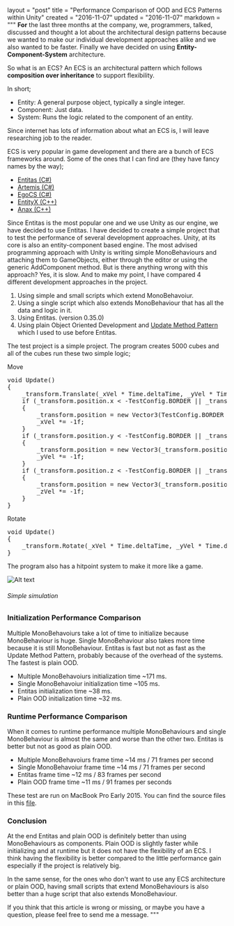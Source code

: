 layout = "post"
title = "Performance Comparison of OOD and ECS Patterns within Unity"
created = "2016-11-07"
updated = "2016-11-07"
markdown = """
**For** the last three months at the company, we, programmers, talked, discussed and thought a lot about the architectural design patterns because we wanted to make our individual development approaches alike and we also wanted to be faster. Finally we have decided on using **Entity-Component-System** architecture.

So what is an ECS?
An ECS is an architectural pattern which follows **composition over inheritance** to support flexibility.

In short;

* Entity: A general purpose object, typically a single integer.
* Component: Just data.
* System: Runs the logic related to the component of an entity.

Since internet has lots of information about what an ECS is, I will leave researching job to the reader.

ECS is very popular in game development and there are a bunch of ECS frameworks around.
Some of the ones that I can find are (they have fancy names by the way);

* [Entitas (C#)](https://github.com/sschmid/Entitas-CSharp)
* [Artemis (C#)](https://github.com/thelinuxlich/artemis_CSharp)
* [EgoCS (C#)](https://github.com/andoowhy/EgoCS)
* [EntityX (C++)](https://github.com/alecthomas/entityx)
* [Anax (C++)](https://github.com/miguelmartin75/anax)

Since Entitas is the most popular one and we use Unity as our engine, we have decided to use Entitas. I have decided to create a simple project that to test the performance of several development approaches.
Unity, at its core is also an entity-component based engine. The most advised programming approach with Unity is writing simple MonoBehaviours and attaching them to GameObjects, either through the editor or using the generic AddComponent method. But is there anything wrong with this approach? Yes, it is slow. And to make my point, I have compared 4 different development approaches in the project.

1. Using simple and small scripts which extend MonoBehavoiur.
2. Using a single script which also extends MonoBehaviour that has all the data and logic in it.
3. Using Entitas. (version 0.35.0)
4. Using plain Object Oriented Development and [Update Method Pattern](http://gameprogrammingpatterns.com/update-method.html) which I used to use before Entitas.

The test project is a simple project. The program creates 5000 cubes and all of the cubes run these two simple logic;

Move
<pre class="prettyprint">
void Update()
{
	_transform.Translate(_xVel * Time.deltaTime, _yVel * Time.deltaTime, _zVel * Time.deltaTime, Space.World);
	if (_transform.position.x < -TestConfig.BORDER || _transform.position.x > TestConfig.BORDER)
	{
		_transform.position = new Vector3(TestConfig.BORDER * Mathf.Sign(_transform.position.x), _transform.position.y, _transform.position.z);
		_xVel *= -1f;
	}
	if (_transform.position.y < -TestConfig.BORDER || _transform.position.y > TestConfig.BORDER)
	{
		_transform.position = new Vector3(_transform.position.x, TestConfig.BORDER * Mathf.Sign(_transform.position.y), _transform.position.z);
		_yVel *= -1f;
	}
	if (_transform.position.z < -TestConfig.BORDER || _transform.position.z > TestConfig.BORDER)
	{
		_transform.position = new Vector3(_transform.position.x, _transform.position.y, TestConfig.BORDER * Mathf.Sign(_transform.position.z));
		_zVel *= -1f;
	}
}
</pre>

Rotate
<pre class="prettyprint">
void Update()
{
	_transform.Rotate(_xVel * Time.deltaTime, _yVel * Time.deltaTime, _zVel * Time.deltaTime);
}
</pre>

The program also has a hitpoint system to make it more like a game.

![Alt text](/assets/2016/performance_comparison_ecs.png)  
###### Simple simulation

### Initialization Performance Comparison
Multiple MonoBehavoiurs take a lot of time to initialize because MonoBehaviour is huge. Single MonoBehaviour also takes more time because it is still MonoBehaviour. Entitas is fast but not as fast as the Update Method Pattern, probably because of the overhead of the systems. The fastest is plain OOD.

* Multiple MonoBehavoiurs initialization time ~171 ms.
* Single MonoBehavoiur initialization time ~105 ms.
* Entitas initialization time ~38 ms.
* Plain OOD initialization time ~32 ms.

### Runtime Performance Comparison
When it comes to runtime performance multiple MonoBehaviours and single MonoBehaviour is almost the same and worse than the other two. Entitas is better but not as good as plain OOD.

* Multiple MonoBehavoiurs frame time ~14 ms / 71 frames per second
* Single MonoBehavoiur frame time ~14 ms / 71 frames per second
* Entitas frame time ~12 ms / 83 frames per second
* Plain OOD frame time ~11 ms / 91 frames per seconds

These test are run on MacBook Pro Early 2015. You can find the source files in this [file](/assets/2016/entitas_unity_performance.zip).

### Conclusion
At the end Entitas and plain OOD is definitely better than using MonoBehaviours as components. Plain OOD is slightly faster while initializing and at runtime but it does not have the flexibility of an ECS. I think having the flexibility is better compared to the little performance gain especially if the project is relatively big.

In the same sense, for the ones who don't want to use any ECS architecture or plain OOD, having small scripts that extend MonoBehaviours is also better than a huge script that also extends MonoBehaviour.

If you think that this article is wrong or missing, or maybe you have a question, please feel free to send me a message.
"""
